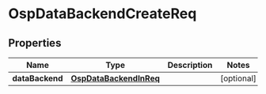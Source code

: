 # OspDataBackendCreateReq

## Properties
Name | Type | Description | Notes
------------ | ------------- | ------------- | -------------
**dataBackend** | [**OspDataBackendInReq**](OspDataBackendInReq.md) |  |  [optional]
